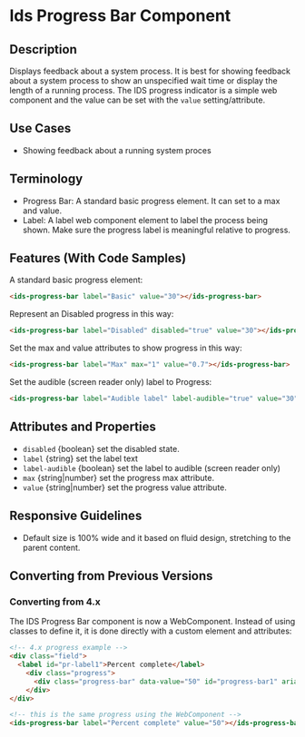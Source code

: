 # Ids Progress Bar Component

## Description

Displays feedback about a system process. It is best for showing feedback about a system process to show an unspecified wait time or display the length of a running process. The IDS progress indicator is a simple web component and the value can be set with the `value` setting/attribute.

## Use Cases

- Showing feedback about a running system proces

## Terminology

- Progress Bar: A standard basic progress element. It can set to a max and value.
- Label: A label web component element to label the process being shown. Make sure the progress label is meaningful relative to progress.

## Features (With Code Samples)

A standard basic progress element:

```html
<ids-progress-bar label="Basic" value="30"></ids-progress-bar>
```

Represent an Disabled progress in this way:

```html
<ids-progress-bar label="Disabled" disabled="true" value="30"></ids-progress-bar>
```

Set the max and value attributes to show progress in this way:

```html
<ids-progress-bar label="Max" max="1" value="0.7"></ids-progress-bar>
```

Set the audible (screen reader only) label to Progress:

```html
<ids-progress-bar label="Audible label" label-audible="true" value="30"></ids-progress-bar>
```

## Attributes and Properties

- `disabled` {boolean} set the disabled state.
- `label` {string} set the label text
- `label-audible` {boolean} set the label to audible (screen reader only)
- `max` {string|number} set the progress max attribute.
- `value` {string|number} set the progress value attribute.

## Responsive Guidelines

- Default size is 100% wide and it based on fluid design, stretching to the parent content.

## Converting from Previous Versions

### Converting from 4.x

The IDS Progress Bar component is now a WebComponent. Instead of using classes to define it, it is done directly with a custom element and attributes:

```html
<!-- 4.x progress example -->
<div class="field">
  <label id="pr-label1">Percent complete</label>
    <div class="progress">
      <div class="progress-bar" data-value="50" id="progress-bar1" aria-labelledby="pr-label1"></div>
    </div>
</div>

<!-- this is the same progress using the WebComponent -->
<ids-progress-bar label="Percent complete" value="50"></ids-progress-bar>

```
